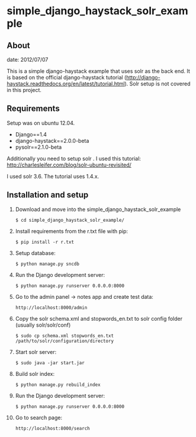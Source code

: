 simple_django_haystack_solr_example
======================================

About
----------

date: 2012/07/07

This is a simple django-haystack example that uses solr as the back end. It is based on the official django-haystack tutorial (http://django-haystack.readthedocs.org/en/latest/tutorial.html). Solr setup is not covered in this project.

Requirements
--------------

Setup was on ubuntu 12.04.

   * Django==1.4
   * django-haystack==2.0.0-beta
   * pysolr==2.1.0-beta

Additionally you need to setup solr . I used this tutorial: http://charlesleifer.com/blog/solr-ubuntu-revisited/

I used solr 3.6. The tutorial uses 1.4.x.

Installation and setup
---------------

1. Download and move into the simple_django_haystack_solr_example
    
    ``$ cd simple_django_haystack_solr_example/``

2. Install requirements from the r.txt file with pip:

    ``$ pip install -r r.txt``
    
3. Setup database:
    
    ``$ python manage.py sncdb``
    
4. Run the Django development server:
    
    ``$ python manage.py runserver 0.0.0.0:8000``
    
5. Go to the admin panel -> notes app and create test data:

    ``http://localhost:8000/admin``
    
6. Copy the solr schema.xml and stopwords_en.txt to solr config folder (usually solr/solr/conf)

    ``$ sudo cp schema.xml stopwords_en.txt /path/to/solr/configuration/directory``
    
7. Start solr server:
    
    ``$ sudo java -jar start.jar``
    
8. Build solr index:

    ``$ python manage.py rebuild_index``
    
9. Run the Django development server:

    ``$ python manage.py runserver 0.0.0.0:8000``

10. Go to search page:

    ``http://localhost:8000/search``



